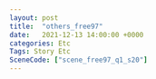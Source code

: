 ```yaml
---
layout: post
title:  "others_free97"
date:   2021-12-13 14:00:00 +0000
categories: Etc
Tags: Story Etc
SceneCode: ["scene_free97_q1_s20"]
---
```

